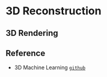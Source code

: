 # 3D Reconstruction

## 3D Rendering

## Reference

* 3D Machine Learning [`github`](https://github.com/timzhang642/3D-Machine-Learning)

